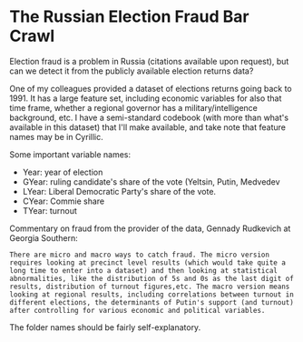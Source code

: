 # The Russian Election Fraud Bar Crawl

Election fraud is a problem in Russia (citations available upon request), but can we detect it from the publicly available election returns data?

One of my colleagues provided a dataset of elections returns going back to 1991. It has a large feature set, including economic variables for also that time frame, whether a regional governor has a military/intelligence background, etc. I have a semi-standard codebook (with more than what's available in this dataset) that I'll make available, and take note that feature names may be in Cyrillic.

Some important variable names:
* Year: year of election
* GYear: ruling candidate's share of the vote (Yeltsin, Putin, Medvedev
* LYear: Liberal Democratic Party's share of the vote.
* CYear: Commie share
* TYear: turnout

Commentary on fraud from the provider of the data, Gennady Rudkevich at Georgia Southern:

```
There are micro and macro ways to catch fraud. The micro version requires looking at precinct level results (which would take quite a long time to enter into a dataset) and then looking at statistical abnormalities, like the distribution of 5s and 0s as the last digit of results, distribution of turnout figures,etc. The macro version means looking at regional results, including correlations between turnout in different elections, the determinants of Putin's support (and turnout) after controlling for various economic and political variables.
```

The folder names should be fairly self-explanatory.
